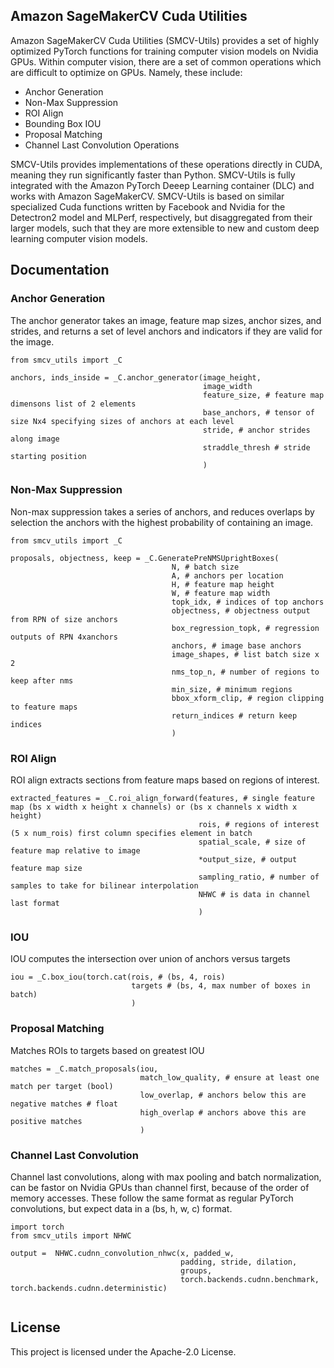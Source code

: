 ## Amazon SageMakerCV Cuda Utilities

Amazon SageMakerCV Cuda Utilities (SMCV-Utils) provides a set of highly optimized PyTorch functions for training computer vision models on Nvidia GPUs. Within computer vision, there are a set of common operations which are difficult to optimize on GPUs. Namely, these include:

- Anchor Generation
- Non-Max Suppression
- ROI Align
- Bounding Box IOU
- Proposal Matching
- Channel Last Convolution Operations

SMCV-Utils provides implementations of these operations directly in CUDA, meaning they run significantly faster than Python. SMCV-Utils is fully integrated with the Amazon PyTorch Deeep Learning container (DLC) and works with Amazon SageMakerCV. SMCV-Utils is based on similar specialized Cuda functions written by Facebook and Nvidia for the Detectron2 model and MLPerf, respectively, but disaggregated from their larger models, such that they are more extensible to new and custom deep learning computer vision models.

## Documentation


### Anchor Generation

The anchor generator takes an image, feature map sizes, anchor sizes, and strides, and returns a set of level anchors and indicators if they are valid for the image.

```
from smcv_utils import _C

anchors, inds_inside = _C.anchor_generator(image_height, 
                                           image_width 
                                           feature_size, # feature map dimensons list of 2 elements
                                           base_anchors, # tensor of size Nx4 specifying sizes of anchors at each level
                                           stride, # anchor strides along image
                                           straddle_thresh # stride starting position
                                           )
```


### Non-Max Suppression

Non-max suppression takes a series of anchors, and reduces overlaps by selection the anchors with the highest probability of containing an image.

```
from smcv_utils import _C

proposals, objectness, keep = _C.GeneratePreNMSUprightBoxes(
                                    N, # batch size
                                    A, # anchors per location
                                    H, # feature map height
                                    W, # feature map width
                                    topk_idx, # indices of top anchors
                                    objectness, # objectness output from RPN of size anchors
                                    box_regression_topk, # regression outputs of RPN 4xanchors
                                    anchors, # image base anchors
                                    image_shapes, # list batch size x 2
                                    nms_top_n, # number of regions to keep after nms
                                    min_size, # minimum regions
                                    bbox_xform_clip, # region clipping to feature maps
                                    return_indices # return keep indices
                                    )
```


### ROI Align

ROI align extracts sections from feature maps based on regions of interest.

```
extracted_features = _C.roi_align_forward(features, # single feature map (bs x width x height x channels) or (bs x channels x width x height)
                                          rois, # regions of interest (5 x num_rois) first column specifies element in batch
                                          spatial_scale, # size of feature map relative to image
                                          *output_size, # output feature map size
                                          sampling_ratio, # number of samples to take for bilinear interpolation
                                          NHWC # is data in channel last format
                                          )
```

### IOU

IOU computes the intersection over union of anchors versus targets

```
iou = _C.box_iou(torch.cat(rois, # (bs, 4, rois)
                           targets # (bs, 4, max number of boxes in batch)
                           )
```

### Proposal Matching

Matches ROIs to targets based on greatest IOU

```
matches = _C.match_proposals(iou, 
                             match_low_quality, # ensure at least one match per target (bool) 
                             low_overlap, # anchors below this are negative matches # float 
                             high_overlap # anchors above this are positive matches
                             )
```
### Channel Last Convolution

Channel last convolutions, along with max pooling and batch normalization, can be fastor on Nvidia GPUs than channel first, because of the order of memory accesses. These follow the same format as regular PyTorch convolutions, but expect data in a (bs, h, w, c) format.

```
import torch
from smcv_utils import NHWC

output =  NHWC.cudnn_convolution_nhwc(x, padded_w,
                                      padding, stride, dilation,
                                      groups,
                                      torch.backends.cudnn.benchmark, torch.backends.cudnn.deterministic)


```


## License

This project is licensed under the Apache-2.0 License.

